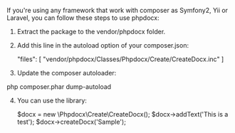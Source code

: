 If you're using any framework that work with composer as Symfony2, Yii or Laravel, you can follow these steps to use phpdocx:
   
1) Extract the package to the vendor/phpdocx folder.

2) Add this line in the autoload option of your composer.json:

    "files": [
        "vendor/phpdocx/Classes/Phpdocx/Create/CreateDocx.inc"
    ]

3) Update the composer autoloader:

php composer.phar dump-autoload

4) You can use the library:

    $docx = new \Phpdocx\Create\CreateDocx();
    $docx->addText('This is a test');
    $docx->createDocx('Sample');